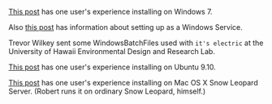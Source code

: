 [This post](http://groups.google.com/group/its-electric-software/t/d2a7563bf9b90dbb) has one user's experience installing on Windows 7.

Also [this post](http://groups.google.com/group/its-electric-software/t/89b6b51a310ce241) has information about setting up as a Windows Service.

Trevor Wilkey sent some WindowsBatchFiles used with `it's electric` at the University of Hawaii Environmental Design and Research Lab.

[This post](http://groups.google.com/group/its-electric-software/t/9ff2095bebd7a898) has one user's experience installing on Ubuntu 9.10.

[This post](http://groups.google.com/group/its-electric-software/t/590172658a66d7e0) has one user's experience installing on Mac OS X Snow Leopard Server. (Robert runs it on ordinary Snow Leopard, himself.)